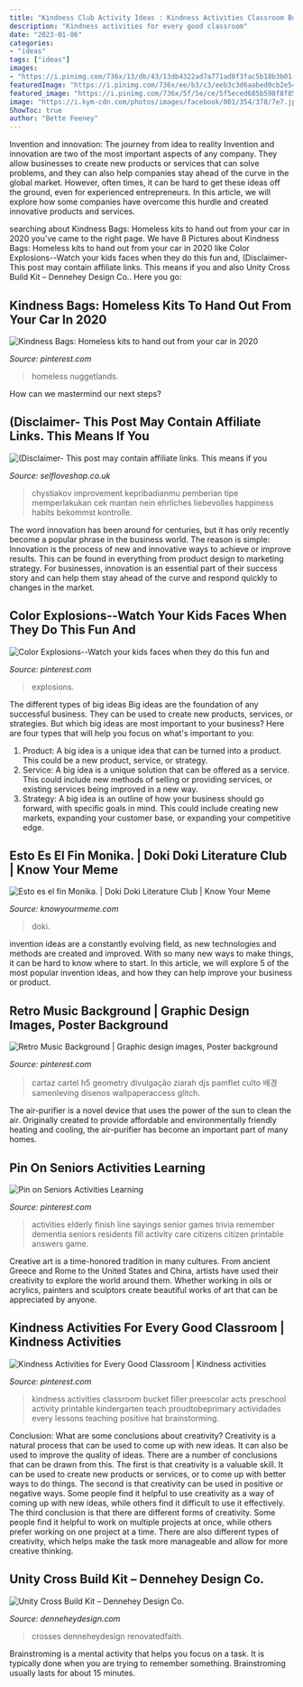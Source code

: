 ```yaml
---
title: "Kindness Club Activity Ideas : Kindness Activities Classroom Bucket Filler Preescolar Acts Preschool Activity Printable Kindergarten Teach Proudtobeprimary Actividades Every Lessons Teaching Positive Hat Brainstorming"
description: "Kindness activities for every good classroom"
date: "2023-01-06"
categories:
- "ideas"
tags: ["ideas"]
images:
- "https://i.pinimg.com/736x/13/db/43/13db4322ad7a771ad8f3fac5b18b3b01--kid-science-science-experiments.jpg"
featuredImage: "https://i.pinimg.com/736x/ee/b3/c3/eeb3c3d6aabed0cb2e543586ddfe0a66.jpg"
featured_image: "https://i.pinimg.com/736x/5f/5e/ce/5f5eced685b598f8f85a02674844ed26.jpg"
image: "https://i.kym-cdn.com/photos/images/facebook/001/354/378/7e7.jpg"
ShowToc: true
author: "Bette Feeney"
---
```



Invention and innovation: The journey from idea to reality
Invention and innovation are two of the most important aspects of any company. They allow businesses to create new products or services that can solve problems, and they can also help companies stay ahead of the curve in the global market. However, often times, it can be hard to get these ideas off the ground, even for experienced entrepreneurs. In this article, we will explore how some companies have overcome this hurdle and created innovative products and services.

	

		
searching about Kindness Bags: Homeless kits to hand out from your car in 2020 you've came to the right page. We have 8 Pictures about Kindness Bags: Homeless kits to hand out from your car in 2020 like Color Explosions--Watch your kids faces when they do this fun and, (Disclaimer- This post may contain affiliate links. This means if you and also Unity Cross Build Kit – Dennehey Design Co.. Here you go:
		
    
## Kindness Bags: Homeless Kits To Hand Out From Your Car In 2020

<img loading=lazy src="https://i.pinimg.com/736x/5f/5e/ce/5f5eced685b598f8f85a02674844ed26.jpg" onerror="this.onerror=null;this.src='https://tse2.mm.bing.net/th?id=OIP.-Q7eLFQKdibJnrxks82uLAHaFj&amp;pid=15.1';" alt="Kindness Bags: Homeless kits to hand out from your car in 2020">

_Source: pinterest.com_

>homeless nuggetlands. 

	

How can we mastermind our next steps?

    
## (Disclaimer- This Post May Contain Affiliate Links. This Means If You

<img loading=lazy src="https://cdn.shopify.com/s/files/1/0452/5195/2789/articles/photo-1591730987082-d3574c367208.jpg?v=1626956457" onerror="this.onerror=null;this.src='https://tse2.mm.bing.net/th?id=OIP.9L7A7Vo4Z1nct71HvVnAgQHaEK&amp;pid=15.1';" alt="(Disclaimer- This post may contain affiliate links. This means if you">

_Source: selfloveshop.co.uk_

>chystiakov improvement kepribadianmu pemberian tipe memperlakukan cek mantan nein ehrliches liebevolles happiness habits bekommst kontrolle. 

	

The word innovation has been around for centuries, but it has only recently become a popular phrase in the business world. The reason is simple: Innovation is the process of new and innovative ways to achieve or improve results. This can be found in everything from product design to marketing strategy. For businesses, innovation is an essential part of their success story and can help them stay ahead of the curve and respond quickly to changes in the market.

    
## Color Explosions--Watch Your Kids Faces When They Do This Fun And

<img loading=lazy src="https://i.pinimg.com/736x/13/db/43/13db4322ad7a771ad8f3fac5b18b3b01--kid-science-science-experiments.jpg" onerror="this.onerror=null;this.src='https://tse4.mm.bing.net/th?id=OIP.gYbDUB-RVqqXwJeEI7EEdAHaJ3&amp;pid=15.1';" alt="Color Explosions--Watch your kids faces when they do this fun and">

_Source: pinterest.com_

>explosions. 

	

The different types of big ideas
Big ideas are the foundation of any successful business. They can be used to create new products, services, or strategies. But which big ideas are most important to your business? Here are four types that will help you focus on what's important to you: 
1. Product: A big idea is a unique idea that can be turned into a product. This could be a new product, service, or strategy. 
2. Service: A big idea is a unique solution that can be offered as a service. This could include new methods of selling or providing services, or existing services being improved in a new way. 
3. Strategy: A big idea is an outline of how your business should go forward, with specific goals in mind. This could include creating new markets, expanding your customer base, or expanding your competitive edge.

    
## Esto Es El Fin Monika. | Doki Doki Literature Club | Know Your Meme

<img loading=lazy src="https://i.kym-cdn.com/photos/images/facebook/001/354/378/7e7.jpg" onerror="this.onerror=null;this.src='https://tse1.mm.bing.net/th?id=OIP.VCr2KepQEF1kARx9I42s-gHaKO&amp;pid=15.1';" alt="Esto es el fin Monika. | Doki Doki Literature Club | Know Your Meme">

_Source: knowyourmeme.com_

>doki. 

	

invention ideas are a constantly evolving field, as new technologies and methods are created and improved. With so many new ways to make things, it can be hard to know where to start. In this article, we will explore 5 of the most popular invention ideas, and how they can help improve your business or product.

    
## Retro Music Background | Graphic Design Images, Poster Background

<img loading=lazy src="https://i.pinimg.com/736x/ee/b3/c3/eeb3c3d6aabed0cb2e543586ddfe0a66.jpg" onerror="this.onerror=null;this.src='https://tse1.mm.bing.net/th?id=OIP.RKIvWJ4jMzD1tsRHgaHQDwHaNK&amp;pid=15.1';" alt="Retro Music Background | Graphic design images, Poster background">

_Source: pinterest.com_

>cartaz cartel h5 geometry divulgação ziarah djs pamflet culto 배경 samenleving disenos wallpaperaccess glitch. 

	

The air-purifier is a novel device that uses the power of the sun to clean the air. Originally created to provide affordable and environmentally friendly heating and cooling, the air-purifier has become an important part of many homes.

    
## Pin On Seniors Activities Learning

<img loading=lazy src="https://i.pinimg.com/736x/59/76/ce/5976cef5f1f34e7f37bcaa5a697013a6.jpg" onerror="this.onerror=null;this.src='https://tse1.mm.bing.net/th?id=OIP.CqelvPdrW7Sx0Pm9aNsLMQHaJ4&amp;pid=15.1';" alt="Pin on Seniors Activities Learning">

_Source: pinterest.com_

>activities elderly finish line sayings senior games trivia remember dementia seniors residents fill activity care citizens citizen printable answers game. 

	

Creative art is a time-honored tradition in many cultures. From ancient Greece and Rome to the United States and China, artists have used their creativity to explore the world around them. Whether working in oils or acrylics, painters and sculptors create beautiful works of art that can be appreciated by anyone.

    
## Kindness Activities For Every Good Classroom | Kindness Activities

<img loading=lazy src="https://i.pinimg.com/736x/bd/bb/34/bdbb349f3bee3f875117a5024e922d3a.jpg" onerror="this.onerror=null;this.src='https://tse2.mm.bing.net/th?id=OIP.W5eYncH33nyDg_2UvKraRAHaMM&amp;pid=15.1';" alt="Kindness Activities for Every Good Classroom | Kindness activities">

_Source: pinterest.com_

>kindness activities classroom bucket filler preescolar acts preschool activity printable kindergarten teach proudtobeprimary actividades every lessons teaching positive hat brainstorming. 

	

Conclusion: What are some conclusions about creativity?
Creativity is a natural process that can be used to come up with new ideas. It can also be used to improve the quality of ideas. There are a number of conclusions that can be drawn from this. The first is that creativity is a valuable skill. It can be used to create new products or services, or to come up with better ways to do things. The second is that creativity can be used in positive or negative ways. Some people find it helpful to use creativity as a way of coming up with new ideas, while others find it difficult to use it effectively. The third conclusion is that there are different forms of creativity. Some people find it helpful to work on multiple projects at once, while others prefer working on one project at a time. There are also different types of creativity, which helps make the task more manageable and allow for more creative thinking.

    
## Unity Cross Build Kit – Dennehey Design Co.

<img loading=lazy src="https://cdn.shopify.com/s/files/1/0000/6348/products/IMG_8968_1024x1024.jpg?v=1597504343" onerror="this.onerror=null;this.src='https://tse4.mm.bing.net/th?id=OIP.yyN7GCnJzNVtrmXtWNYymQHaHa&amp;pid=15.1';" alt="Unity Cross Build Kit – Dennehey Design Co.">

_Source: denneheydesign.com_

>crosses denneheydesign renovatedfaith. 

	

Brainstroming is a mental activity that helps you focus on a task. It is typically done when you are trying to remember something. Brainstroming usually lasts for about 15 minutes.

